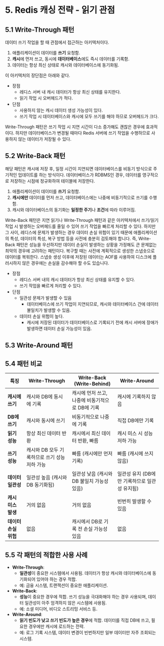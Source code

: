 # 5. Redis 캐싱 전략 - 읽기 관점
## 5.1 Write-Through 패턴
데이터 쓰기 작업을 할 때 관점에서 접근하는 아키텍처이다.

1. 애플리케이션이 데이터를 **쓰기** 요청함.
2. **캐시**에 먼저 쓰고, 동시에 **데이터베이스**에도 즉시 데이터를 기록함.
3. 데이터는 항상 최신 상태로 캐시와 데이터베이스에 동기화됨.

이 아키텍처의 장단점은 아래와 같다.

- 장점
	- 레디스 서버 내 캐시 데이터가 항상 최신 상태를 유지한다.
	- 읽기 작업 시 오버헤드가 적다.
- 단점
	- 사용하지 않는 캐시 데이터 생성 가능성이 있다.
	- 쓰기 작업 시 데이터베이스와 캐시에 모두 쓰기를 해야 하므로 오버헤드가 크다.

Write-Through 패턴은 쓰기 작업 시 지연 시간이 다소 증가해도 괜찮은 경우에 효과적이다. 하지만 데이터베이스가 변경될 때마다 Redis 서버에 쓰기 작업을 수행하므로 사용하지 않는 데이터가 저장될 수 있다.

## 5.2 Write-Back 패턴
해당 패턴은 캐시에 저장 후, 일정 시간이 지연되면 데이터베이스를 비동기 방식으로 주기적인 업데이트를 하는 방식이다. 데이터베이스가 RDBMS인 경우, 데이터를 영구적으로 저장하는 시점에 정규화하여 테이블에 저장한다.

1. 애플리케이션이 데이터를 **쓰기** 요청함.
2. **캐시에만** 데이터를 먼저 쓰고, 데이터베이스에는 나중에 비동기적으로 쓰기를 수행함.
3. 캐시와 데이터베이스의 동기화는 **일정한 주기**나 **조건**에 따라 이루어짐.

Write-Back 패턴은 지연 읽기나 Write-Through 패턴과 같은 아키텍처에서 쓰기/읽기 작업 시 발생하는 오버헤드를 줄일 수 있어 쓰기 작업을 빠르게 처리할 수 있다. 하지만 그 사이, 레디스에 문제가 발생하는 경우 데이터 손실 위험이 있기 때문에 애플리케이션의 특성, 데이터의 특성, 복구 방법 등을 사전에 충분히 검토해야 합니다. 즉, Write-Back 패턴은 성능을 우선하지만 데이터 손실이 발생하는 상황을 가정해도 큰 문제없는 최악의 경우에 고려하는 패턴이다. 복구할 때는 사전에 계획적으로 생성한 스냅숏으로 데이터를 복워한다. 스냅숏 생성 이후에 저장된 데이터는 AOF를 사용하여 디스크에 플러시하지 않은 경우에는 손실을 감수해야 할 수도 있습니다.

- 장점
	- 레디스 서버 내의 캐시 데이터가 항상 최신 상태를 유지할 수 있다.
	- 쓰기 작업을 빠르게 처리할 수 있다.
- 단점
	- 일관성 문제가 발생할 수 있음
		- 데이터베이스에 쓰기 작업이 지연되므로, 캐시와 데이터베이스 간에 데이터 불일치가 발생할 수 있음.
	- 데이터 손실 위험이 높다.
		- 캐시에 저장된 데이터가 데이터베이스로 기록되기 전에 캐시 서버에 장애가 발생하면 데이터 손실 가능성이 있음.

## 5.3 Write-Around 패턴


## 5.4 패턴 비교
| **특징**        | **Write-Through**           | **Write-Back** (Write-Behind) | **Write-Around**            |
| ------------- | --------------------------- | ----------------------------- | --------------------------- |
| **캐시에 쓰기**    | 캐시와 DB에 동시에 기록              | 캐시에 먼저 쓰고, 나중에 비동기적으로 DB에 기록  | 캐시에 기록하지 않음                 |
| **DB에 쓰기**    | 캐시와 동시에 쓰기                  | 비동기적으로 나중에 기록                 | 직접 DB에만 기록                  |
| **읽기 성능**     | 항상 최신 데이터 반환                | 캐시에서 최신 데이터 반환, 빠름            | 캐시 미스 시 성능 저하 가능            |
| **쓰기 성능**     | 캐시와 DB 모두 기록하므로 쓰기 성능 저하 가능 | 빠름 (캐시에만 먼저 기록)               | 빠름 (캐시에 쓰지 않음)              |
| **데이터 일관성**   | 일관성 높음 (캐시와 DB 동기화됨)        | 일관성 낮음 (캐시와 DB 불일치 가능성 있음)    | 일관성 유지 (DB에만 기록하므로 일관성 유지됨) |
| **캐시 미스 발생**  | 거의 없음                       | 거의 없음                         | 빈번히 발생할 수 있음                |
| **데이터 손실 위험** | 없음                          | 캐시에서 DB로 기록 전 손실 가능성 있음       | 없음                          |

## 5.5 각 패턴의 적합한 사용 사례
- **Write-Through**:
    - **일관성**이 중요한 시스템에서 사용됨. 데이터가 항상 캐시와 데이터베이스에 동기화되어 있어야 하는 경우 적합.
    - 예: 금융 시스템, 트랜잭션이 중요한 애플리케이션.
- **Write-Back**:
    - **성능**이 중요한 경우에 적합. 쓰기 성능을 극대화해야 하는 경우 사용되며, 데이터 일관성이 아주 엄격하지 않은 시스템에 사용됨.
    - 예: 소셜 미디어, 비디오 스트리밍 서비스 등.
- **Write-Around**:
    - **읽기 빈도가 낮고 쓰기 빈도가 높은 경우**에 적합. 데이터를 직접 DB에 쓰고, 필요한 경우에만 캐시에 로드하는 전략.
    - 예: 로그 기록 시스템, 데이터 변경이 빈번하지만 일부 데이터만 자주 조회되는 시스템.
